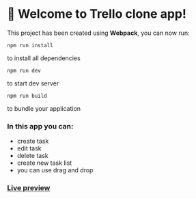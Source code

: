 # 👋 Welcome to Trello clone app!

This project has been created using **Webpack**, you can now run:

```
npm run install
```

to install all dependencies

```
npm run dev
```

to start dev server

```
npm run build
```

to bundle your application

### In this app you can:

- create task
- edit task
- delete task
- create new task list
- you can use drag and drop

### [Live preview](https://starlit-buttercream-4642cc.netlify.app/)
